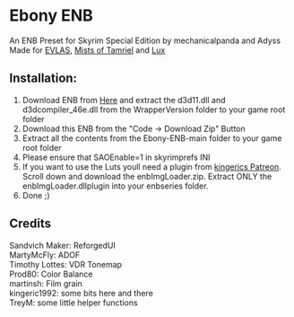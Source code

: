 # Ebony ENB
An ENB Preset for Skyrim Special Edition by mechanicalpanda and Adyss  
Made for [EVLAS](https://www.nexusmods.com/skyrimspecialedition/mods/63725), [Mists of Tamriel](https://www.nexusmods.com/skyrimspecialedition/mods/78703) and [Lux](https://www.nexusmods.com/skyrimspecialedition/mods/43158)  

## Installation: 
1. Download ENB from [Here](http://enbdev.com/download_mod_tesskyrimse.html) and extract the d3d11.dll and d3dcompiler_46e.dll from the WrapperVersion folder to your game root folder  
2. Download this ENB from the "Code -> Download Zip" Button  
3. Extract all the contents from the Ebony-ENB-main folder to your game root folder 
4. Please ensure that SAOEnable=1 in skyrimprefs INI
5. If you want to use the Luts youll need a plugin from [kingerics Patreon](https://www.patreon.com/posts/enbimgloader-dec-75813468?utm_medium=clipboard_copy&utm_source=copyLink&utm_campaign=postshare_fan&utm_content=join_link). Scroll down and download the enbImgLoader.zip. Extract ONLY the enbImgLoader.dllplugin into your enbseries folder. 
6. Done ;)

## Credits  
Sandvich Maker: ReforgedUI  
MartyMcFly: ADOF  
Timothy Lottes: VDR Tonemap  
Prod80: Color Balance  
martinsh: Film grain  
kingeric1992: some bits here and there  
TreyM: some little helper functions  
